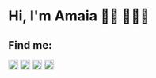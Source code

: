 # Hi, I'm Amaia 👋🏾 👩🏾‍💻

## Find me:

<img width="20px" src="https://upload.wikimedia.org/wikipedia/commons/thumb/4/4f/Twitter-logo.svg/2491px-Twitter-logo.svg.png" />  

<img width="20px" src="https://upload.wikimedia.org/wikipedia/commons/thumb/b/b8/2021_Facebook_icon.svg/2048px-2021_Facebook_icon.svg.png" /> 

<img width="20px" src="https://upload.wikimedia.org/wikipedia/fr/8/80/Logo_Discord_2015.png" />

<img width="20px" src="https://upload.wikimedia.org/wikipedia/commons/thumb/d/d3/Twitch_Glitch_Logo_Purple.svg/1756px-Twitch_Glitch_Logo_Purple.svg.png" />

